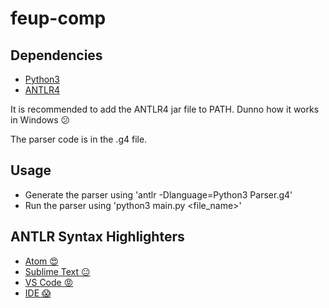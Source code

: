 
# feup-comp

## Dependencies
 * [Python3](https://www.python.org/downloads/)
 * [ANTLR4](http://www.antlr.org/download/antlr-4.7.1-complete.jar)

It is recommended to add the ANTLR4 jar file to PATH. Dunno how it works in Windows :confused:

The parser code is in the .g4 file.

## Usage
 * Generate the parser using 'antlr -Dlanguage=Python3 Parser.g4'
 * Run the parser using 'python3 main.py <file_name>'


## ANTLR Syntax Highlighters
 * [Atom :heart_eyes: ](https://atom.io/packages/language-antlr)
 * [Sublime Text :neutral_face:](https://github.com/iuliux/SublimeText2-Antlr-syntax)
 * [VS Code :rage: ](https://marketplace.visualstudio.com/items?itemName=mike-lischke.vscode-antlr4)
 * [IDE :scream: ](http://www.antlr.org/tools.html)
